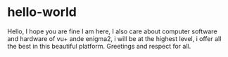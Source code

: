 # hello-world
Hello, I hope you are fine
I am here,
I also care about computer software and hardware of vu+ ande enigma2, i will be at the highest level, i offer all the best in this beautiful platform. Greetings and respect for all.
